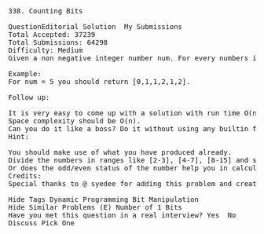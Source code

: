 <pre>
338. Counting Bits 

QuestionEditorial Solution  My Submissions
Total Accepted: 37239
Total Submissions: 64298
Difficulty: Medium
Given a non negative integer number num. For every numbers i in the range 0 ≤ i ≤ num calculate the number of 1's in their binary representation and return them as an array.

Example:
For num = 5 you should return [0,1,1,2,1,2].

Follow up:

It is very easy to come up with a solution with run time O(n*sizeof(integer)). But can you do it in linear time O(n) /possibly in a single pass?
Space complexity should be O(n).
Can you do it like a boss? Do it without using any builtin function like __builtin_popcount in c++ or in any other language.
Hint:

You should make use of what you have produced already.
Divide the numbers in ranges like [2-3], [4-7], [8-15] and so on. And try to generate new range from previous.
Or does the odd/even status of the number help you in calculating the number of 1s?
Credits:
Special thanks to @ syedee for adding this problem and creating all test cases.

Hide Tags Dynamic Programming Bit Manipulation
Hide Similar Problems (E) Number of 1 Bits
Have you met this question in a real interview? Yes  No
Discuss Pick One

<?pre>
